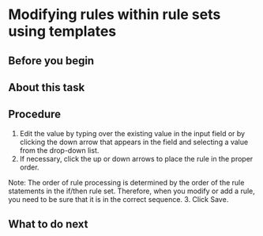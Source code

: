 <!-- image -->

# Modifying rules within rule sets using templates

## Before you begin

## About this task

## Procedure

1. Edit the value by typing over the existing value in the input field or by clicking the down
arrow that appears in the field and selecting a value from the drop-down list.
2. If necessary, click the up or down arrows to place the rule in the proper order.

Note: The order of rule processing is determined by the order of the rule statements in the if/then
rule set. Therefore, when you modify or add a rule, you need to be sure that it is in the correct
sequence.
3. Click Save.

## What to do next